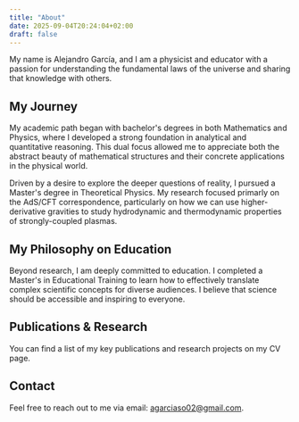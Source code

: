 ```yaml
---
title: "About"
date: 2025-09-04T20:24:04+02:00
draft: false
---
```

My name is Alejandro García, and I am a physicist and educator with a passion for understanding the fundamental laws of the universe and sharing that knowledge with others.

## My Journey

My academic path began with bachelor's degrees in both Mathematics and Physics, where I developed a strong foundation in analytical and quantitative reasoning. This dual focus allowed me to appreciate both the abstract beauty of mathematical structures and their concrete applications in the physical world.

Driven by a desire to explore the deeper questions of reality, I pursued a Master's degree in Theoretical Physics. My research focused primarly on the AdS/CFT correspondence, particularly on how we can use higher-derivative gravities to study hydrodynamic and thermodynamic properties of strongly-coupled plasmas.

## My Philosophy on Education

Beyond research, I am deeply committed to education. I completed a Master's in Educational Training to learn how to effectively translate complex scientific concepts for diverse audiences. I believe that science should be accessible and inspiring to everyone.

## Publications & Research

You can find a list of my key publications and research projects on my CV page.

## Contact

Feel free to reach out to me via email: agarciaso02@gmail.com.